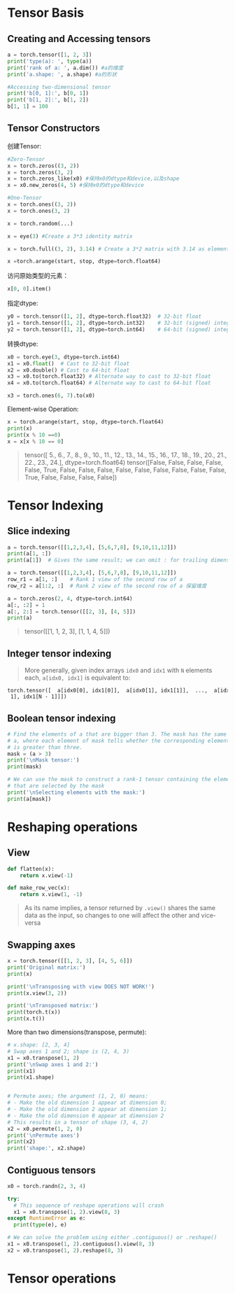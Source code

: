 # Tensor Basis
## Creating and Accessing tensors
``` Python
a = torch.tensor([1, 2, 3])
print('type(a): ', type(a))
print('rank of a: ', a.dim()) #a的维度
print('a.shape: ', a.shape) #a的形状
```

```Python
#Accessing two-dimensional tensor
print('b[0, 1]:', b[0, 1])
print('b[1, 2]:', b[1, 2])
b[1, 1] = 100
```
## Tensor Constructors
创建Tensor:
```Python
#Zero-Tensor
x = torch.zeros((3, 2))
x = torch.zeros(3, 2)
x = torch.zeros_like(x0) #保持x0的dtype和device,以及shape
x = x0.new_zeros(4, 5) #保持x0的dtype和device

#One-Tensor
x = torch.ones((3, 2))
x = torch.ones(3, 2)

x = torch.random(...)

x = eye(3) #Create a 3*3 identity matrix

x = torch.full((3, 2), 3.14) # Create a 3*2 matrix with 3.14 as elements

x =torch.arange(start, stop, dtype=torch.float64)
```
访问原始类型的元素：
```Python
x[0, 0].item()
```
指定dtype:
```Python
y0 = torch.tensor([1, 2], dtype=torch.float32)  # 32-bit float
y1 = torch.tensor([1, 2], dtype=torch.int32)    # 32-bit (signed) integer
y2 = torch.tensor([1, 2], dtype=torch.int64)    # 64-bit (signed) integer
```
转换dtype:
```Python
x0 = torch.eye(3, dtype=torch.int64)
x1 = x0.float()  # Cast to 32-bit float
x2 = x0.double() # Cast to 64-bit float
x3 = x0.to(torch.float32) # Alternate way to cast to 32-bit float
x4 = x0.to(torch.float64) # Alternate way to cast to 64-bit float

x3 = torch.ones(6, 7).to(x0)
```
Element-wise Operation:
```Python
x = torch.arange(start, stop, dtype=torch.float64)
print(x)
print(x % 10 ==0)
x = x[x % 10 == 0]
```
>tensor([ 5., 6., 7., 8., 9., 10., 11., 12., 13., 14., 15., 16., 17., 18., 19., 20., 21., 22., 23., 24.], dtype=torch.float64) 
>tensor([False, False, False, False, False, True, False, False, False, False, False, False, False, False, False, True, False, False, False, False])

# Tensor Indexing
## Slice indexing
```Python
a = torch.tensor([[1,2,3,4], [5,6,7,8], [9,10,11,12]])
print(a[1, :])
print(a[1])  # Gives the same result; we can omit : for trailing dimensions

a = torch.tensor([[1,2,3,4], [5,6,7,8], [9,10,11,12]])
row_r1 = a[1, :]    # Rank 1 view of the second row of a
row_r2 = a[1:2, :]  # Rank 2 view of the second row of a 保留维度

a = torch.zeros(2, 4, dtype=torch.int64)
a[:, :2] = 1
a[:, 2:] = torch.tensor([[2, 3], [4, 5]])
print(a)
```
>tensor([[1, 1, 2, 3], [1, 1, 4, 5]])
## Integer tensor indexing
>More generally, given index arrays `idx0` and `idx1` with `N` elements each, `a[idx0, idx1]` is equivalent to:

```
torch.tensor([  a[idx0[0], idx1[0]],  a[idx0[1], idx1[1]],  ...,  a[idx0[N - 1], idx1[N - 1]]])
```
## Boolean tensor indexing
```Python
# Find the elements of a that are bigger than 3. The mask has the same shape as
# a, where each element of mask tells whether the corresponding element of a
# is greater than three.
mask = (a > 3)
print('\nMask tensor:')
print(mask)

# We can use the mask to construct a rank-1 tensor containing the elements of a
# that are selected by the mask
print('\nSelecting elements with the mask:')
print(a[mask])
```
# Reshaping operations
## View
```Python
def flatten(x):
    return x.view(-1)

def make_row_vec(x):
    return x.view(1, -1)
```
>As its name implies, a tensor returned by `.view()` shares the same data as the input, so changes to one will affect the other and vice-versa

## Swapping axes
```Python
x = torch.tensor([[1, 2, 3], [4, 5, 6]])
print('Original matrix:')
print(x)

print('\nTransposing with view DOES NOT WORK!')
print(x.view(3, 2))

print('\nTransposed matrix:')
print(torch.t(x))
print(x.t())
```
More than two dimensions(transpose, permute):
```Python
# x.shape: [2, 3, 4]
# Swap axes 1 and 2; shape is (2, 4, 3)
x1 = x0.transpose(1, 2)
print('\nSwap axes 1 and 2:')
print(x1)
print(x1.shape)


# Permute axes; the argument (1, 2, 0) means:
# - Make the old dimension 1 appear at dimension 0;
# - Make the old dimension 2 appear at dimension 1;
# - Make the old dimension 0 appear at dimension 2
# This results in a tensor of shape (3, 4, 2)
x2 = x0.permute(1, 2, 0)
print('\nPermute axes')
print(x2)
print('shape:', x2.shape)
```
## Contiguous tensors
```Python
x0 = torch.randn(2, 3, 4)

try:
  # This sequence of reshape operations will crash
  x1 = x0.transpose(1, 2).view(8, 3)
except RuntimeError as e:
  print(type(e), e)

# We can solve the problem using either .contiguous() or .reshape()
x1 = x0.transpose(1, 2).contiguous().view(8, 3)
x2 = x0.transpose(1, 2).reshape(8, 3)
```
# Tensor operations
 

